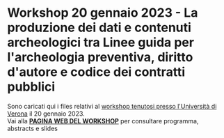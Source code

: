 # Workshop 20 gennaio 2023 - La produzione dei dati e contenuti archeologici tra Linee guida per l'archeologia preventiva, diritto d'autore e codice dei contratti pubblici
Sono caricati qui i files relativi al [workshop tenutosi presso l'Università di Verona](https://www.dcuci.univr.it/?ent=seminario&id=5841&lang=it) il 20 gennaio 2023. 
<br>
Vai alla **[PAGINA WEB DEL WORKSHOP](DACREARE)** per consultare programma, abstracts e slides
